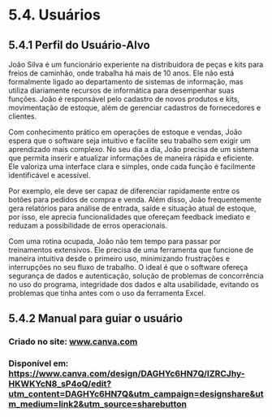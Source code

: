 # 5.4. Usuários

## 5.4.1 Perfil do Usuário-Alvo 

João Silva é um funcionário experiente na distribuidora de peças e kits para freios de caminhão, onde trabalha há mais de 10 anos. 
Ele não está formalmente ligado ao departamento de sistemas de informação, mas utiliza diariamente recursos de informática para desempenhar suas funções. João é responsável pelo cadastro de novos produtos e kits, movimentação de estoque, além de gerenciar cadastros de fornecedores e clientes. 

Com conhecimento prático em operações de estoque e vendas, João espera que o software seja intuitivo e facilite seu trabalho sem exigir um aprendizado mais complexo. No seu dia a dia, João precisa de um sistema que permita inserir e atualizar informações de maneira rápida e eficiente. Ele valoriza uma interface clara e simples, onde cada função é facilmente identificável e acessível. 

Por exemplo, ele deve ser capaz de diferenciar rapidamente entre os botões para pedidos de compra e venda. Além disso, João frequentemente gera relatórios para análise de entrada, saíde e 
situação atual de estoque, por isso, ele aprecia funcionalidades que ofereçam feedback imediato e reduzam a possibilidade de erros operacionais. 

Com uma rotina ocupada, João não tem tempo para passar por treinamentos extensivos. Ele precisa de uma ferramenta que funcione de maneira 
intuitiva desde o primeiro uso, minimizando frustrações e interrupções no seu fluxo de trabalho. O ideal é que o software ofereça segurança de dados e autenticação, solução de problemas de concorrência no uso do programa, integridade dos dados e alta usabilidade, evitando os problemas que tinha antes com o uso da ferramenta Excel. 

## 5.4.2 Manual para guiar o usuário 

### Criado no site: www.canva.com 
### Disponível em: https://www.canva.com/design/DAGHYc6HN7Q/IZRCJhy-HKWKYcN8_sP4oQ/edit?utm_content=DAGHYc6HN7Q&utm_campaign=designshare&utm_medium=link2&utm_source=sharebutton
